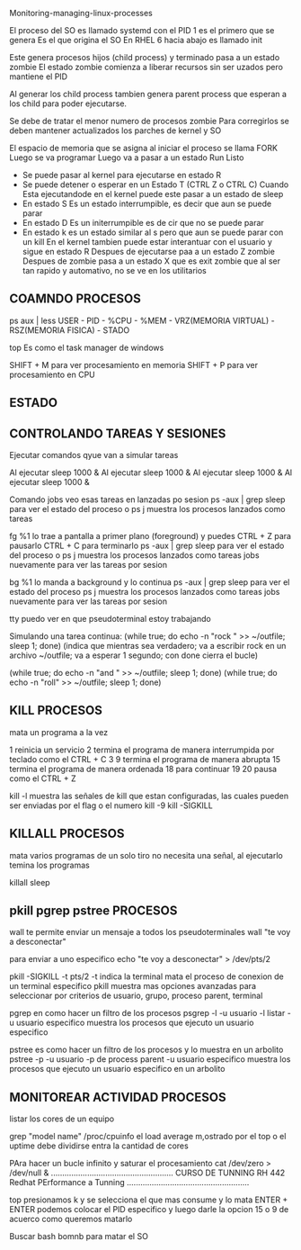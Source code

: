 Monitoring-managing-linux-processes


El proceso del SO es llamado systemd con el PID 1 es el primero que se genera
Es el que origina el SO
En RHEL 6 hacia abajo es llamado init

Este genera procesos hijos (child process) y terminado pasa a un estado zombie
El estado zombie comienza a liberar recursos sin ser uzados pero mantiene el PID

Al generar los child process tambien genera parent process que esperan a los child para poder ejecutarse.

Se debe de tratar el menor numero de procesos zombie
Para corregirlos se deben mantener actualizados los parches de kernel y SO

El espacio de memoria que se asigna al iniciar el proceso se llama FORK
Luego se va programar
Luego va a pasar a un estado Run Listo
 - Se puede pasar al kernel para ejecutarse en estado R
 - Se puede detener o esperar en un Estado T (CTRL Z o CTRL C)
Cuando Esta ejecutandode en el kernel puede este pasar a un estado de sleep
 - En estado S Es  un estado interrumpible, es decir que aun se puede parar
 - En estado D Es un initerrumpible es de cir que no se puede parar
 - En estado k es un estado similar al s pero que aun se puede parar con un kill
En el kernel tambien puede estar interantuar con el usuario y sigue en estado R
Despues de ejecutarse paa a un estado Z zombie 
Despues de zombie pasa a un estado X que es exit zombie que al ser tan rapido y automativo, no se ve en los utilitarios

COAMNDO PROCESOS
----------------------------

ps aux | less
USER - PID - %CPU - %MEM - VRZ(MEMORIA VIRTUAL) - RSZ(MEMORIA FISICA) - STADO

top
Es como el task manager de windows

SHIFT + M para ver procesamiento en memoria
SHIFT + P para ver procesamiento en CPU


ESTADO
----------------------------


CONTROLANDO TAREAS Y SESIONES
------------------------------

Ejecutar comandos qyue van a simular tareas

Al ejecutar sleep 1000 &
Al ejecutar sleep 1000 &
Al ejecutar sleep 1000 &
Al ejecutar sleep 1000 &

Comando jobs veo esas tareas en lanzadas po sesion
ps -aux | grep sleep para ver el estado del proceso o
ps j muestra los procesos lanzados como tareas

fg %1 lo trae a pantalla a primer plano (foreground) y puedes
CTRL + Z para pausarlo
CTRL + C para terminarlo
ps -aux | grep sleep para ver el estado del proceso o
ps j muestra los procesos lanzados como tareas
jobs nuevamente para ver las tareas por sesion

bg %1 lo manda a background y lo continua
ps -aux | grep sleep para ver el estado del proceso
ps j muestra los procesos lanzados como tareas
jobs nuevamente para ver las tareas por sesion

tty puedo ver en que pseudoterminal estoy trabajando

Simulando una tarea continua:
(while true; do echo -n "rock " >> ~/outfile; sleep 1; done)
(indica que mientras sea verdadero; 
va a escribir rock en un archivo ~/outfile; 
va a esperar 1 segundo; 
con done cierra el bucle)

(while true; do echo -n "and " >> ~/outfile; sleep 1; done)
(while true; do echo -n "roll" >> ~/outfile; sleep 1; done)

KILL PROCESOS
-------------------------

mata un programa a la vez

1 reinicia un servicio
2 termina el programa de manera interrumpida por teclado como el CTRL + C
3
9 termina el programa de manera abrupta
15 termina el programa de manera ordenada
18 para continuar
19
20 pausa como el CTRL + Z

kill -l muestra las señales de kill que estan configuradas, las cuales pueden ser enviadas por el flag o el numero
kill -9
kill -SIGKILL

KILLALL PROCESOS
----------------------------

mata varios programas de un solo tiro
no necesita una señal, al ejecutarlo temina los programas

killall sleep

pkill pgrep pstree PROCESOS
-----------------------------

wall te permite enviar un mensaje a todos los pseudoterminales
wall "te voy a desconectar"

para enviar a uno especifico
echo "te voy a desconectar" > /dev/pts/2

pkill -SIGKILL -t pts/2
-t indica la terminal
mata el proceso de conexion de un terminal especifico
pkill muestra mas opciones avanzadas para seleccionar por criterios de usuario, grupo, proceso parent, terminal

pgrep en como hacer un filtro de los procesos
psgrep -l -u usuario
-l listar
-u usuario especifico
muestra los procesos que ejecuto un usuario especifico

pstree es como hacer un filtro de los procesos y lo muestra en un arbolito
pstree -p -u usuario
-p de process parent
-u usuario especifico
muestra los procesos que ejecuto un usuario especifico en un arbolito

MONITOREAR ACTIVIDAD PROCESOS
-----------------------------------

listar los cores de un equipo

grep "model name" /proc/cpuinfo
el load average m,ostrado por el top o el uptime debe dividirse entra la cantidad de cores

PAra hacer un bucle infinito y saturar el procesamiento
cat /dev/zero > /dev/null &
......................................................
CURSO DE TUNNING RH 442 Redhat PErformance a Tunning
......................................................

top
presionamos k y se selecciona el que mas consume y lo mata ENTER + ENTER
podemos colocar el PID especifico y luego darle la opcion 15 o 9 de acuerco como queremos matarlo

Buscar bash bomnb para matar el SO


